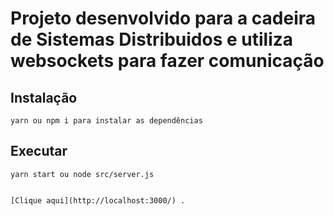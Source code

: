 
# Projeto desenvolvido para a cadeira de Sistemas Distribuidos e utiliza websockets para fazer comunicação

## Instalação
```
yarn ou npm i para instalar as dependências
```
## Executar
```
yarn start ou node src/server.js
```
```

[Clique aqui](http://localhost:3000/) .

